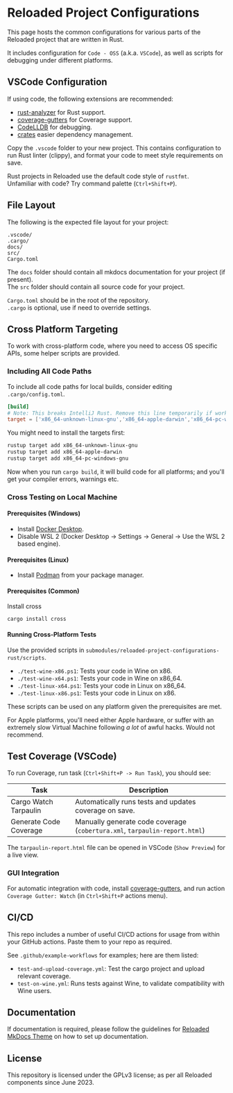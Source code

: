 # Reloaded Project Configurations

This page hosts the common configurations for various parts of the Reloaded project that are written in Rust.  

It includes configuration for `Code - OSS` (a.k.a. `VSCode`), as well as scripts for debugging under different platforms.  

## VSCode Configuration

If using code, the following extensions are recommended:
- [rust-analyzer](https://marketplace.visualstudio.com/items?itemName=rust-lang.rust-analyzer) for Rust support.  
- [coverage-gutters](https://marketplace.visualstudio.com/items?itemName=ryanluker.vscode-coverage-gutters) for Coverage support.  
- [CodeLLDB](https://marketplace.visualstudio.com/items?itemName=vadimcn.vscode-lldb) for debugging.  
- [crates](https://marketplace.visualstudio.com/items?itemName=serayuzgur.crates) easier dependency management.  

Copy the `.vscode` folder to your new project. This contains configuration to run Rust linter (clippy),
and format your code to meet style requirements on save.

Rust projects in Reloaded use the default code style of `rustfmt`.  
Unfamiliar with code? Try command palette (`Ctrl+Shift+P`).  

## File Layout

The following is the expected file layout for your project:

```
.vscode/
.cargo/
docs/
src/
Cargo.toml
```

The `docs` folder should contain all mkdocs documentation for your project (if present).  
The `src` folder should contain all source code for your project.  

`Cargo.toml` should be in the root of the repository.  
`.cargo` is optional, use if need to override settings.  

## Cross Platform Targeting

To work with cross-platform code, where you need to access OS specific APIs, some helper scripts are provided.

### Including All Code Paths

To include all code paths for local builds, consider editing `.cargo/config.toml`.

```toml
[build]
# Note: This breaks IntelliJ Rust. Remove this line temporarily if working from that IDE.
target = ['x86_64-unknown-linux-gnu','x86_64-apple-darwin','x86_64-pc-windows-gnu']
```

You might need to install the targets first:

```bash
rustup target add x86_64-unknown-linux-gnu
rustup target add x86_64-apple-darwin
rustup target add x86_64-pc-windows-gnu
```

Now when you run `cargo build`, it will build code for all platforms; and you'll get your compiler errors, warnings etc.

### Cross Testing on Local Machine

#### Prerequisites (Windows)

- Install [Docker Desktop](https://www.docker.com/products/docker-desktop/).  
- Disable WSL 2 (Docker Desktop -> Settings -> General -> Use the WSL 2 based engine).  

#### Prerequisites (Linux)

- Install [Podman](https://podman.io) from your package manager.  

#### Prerequisites (Common)

Install cross

```
cargo install cross
```

#### Running Cross-Platform Tests

Use the provided scripts in `submodules/reloaded-project-configurations-rust/scripts`.

- `./test-wine-x86.ps1`: Tests your code in Wine on x86.
- `./test-wine-x64.ps1`: Tests your code in Wine on x86_64.
- `./test-linux-x64.ps1`: Tests your code in Linux on x86_64.
- `./test-linux-x86.ps1`: Tests your code in Linux on x86.

These scripts can be used on any platform given the prerequisites are met.  

For Apple platforms, you'll need either Apple hardware, or suffer with an extremely slow Virtual Machine following *a lot* of awful hacks. Would not recommend.

## Test Coverage (VSCode)

To run Coverage, run task (`Ctrl+Shift+P -> Run Task`), you should see: 

| Task                   | Description                                                                |
| ---------------------- | -------------------------------------------------------------------------- |
| Cargo Watch Tarpaulin  | Automatically runs tests and updates coverage on save.                     |
| Generate Code Coverage | Manually generate code coverage (`cobertura.xml`, `tarpaulin-report.html`) |

The `tarpaulin-report.html` file can be opened in VSCode (`Show Preview`) for a live view.

### GUI Integration

For automatic integration with code, install [coverage-gutters](https://marketplace.visualstudio.com/items?itemName=ryanluker.vscode-coverage-gutters),
and run action `Coverage Gutter: Watch` (in `Ctrl+Shift+P` actions menu).

## CI/CD

This repo includes a number of useful CI/CD actions for usage from within your GitHub actions.
Paste them to your repo as required.

See `.github/example-workflows` for examples; here are them listed:  
- `test-and-upload-coverage.yml`: Test the cargo project and upload relevant coverage.  
- `test-on-wine.yml`: Runs tests against Wine, to validate compatibility with Wine users.  

## Documentation

If documentation is required, please follow the guidelines
for [Reloaded MkDocs Theme](https://reloaded-project.github.io/Reloaded.MkDocsMaterial.Themes.R2/Pages/)
on how to set up documentation.

## License

This repository is licensed under the GPLv3 license; as per all Reloaded components since June 2023.